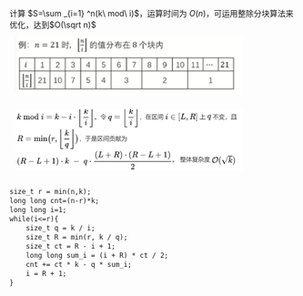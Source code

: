 计算 $S=\sum _{i=1} ^n(k\  mod\ i)$，运算时间为 $O(n)$，可运用整除分块算法来优化，达到$O(\sqrt n)$
<img src="../../../pic/C-Lang/Algorithm/Math/integer division block.png" style="width:400px;padding:10px;"/>
<img src="../../../pic/C-Lang/Algorithm/Math/integer division block2.png" style="width:400px;padding:10px;"/>
```
size_t r = min(n,k);
long long cnt=(n-r)*k;
long long i=1;
while(i<=r){
    size_t q = k / i;
    size_t R = min(r, k / q);
    size_t ct = R - i + 1;
    long long sum_i = (i + R) * ct / 2;
    cnt += ct * k - q * sum_i;
    i = R + 1;
}
```
